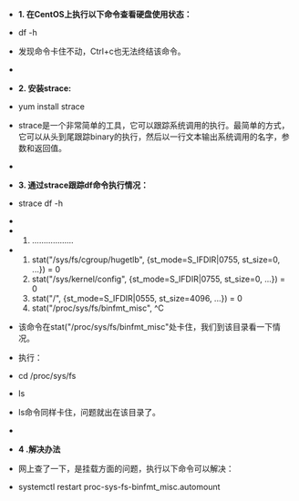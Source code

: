- **1.  在CentOS上执行以下命令查看硬盘使用状态：**

- df -h

- 发现命令卡住不动，Ctrl+c也无法终结该命令。

-  

- **2.  安装strace:**

- yum install  strace

- strace是一个非常简单的工具，它可以跟踪系统调用的执行。最简单的方式，它可以从头到尾跟踪binary的执行，然后以一行文本输出系统调用的名字，参数和返回值。

-  

- **3.  通过strace跟踪df命令执行情况：**

- strace df -h

-  

- 1. ………………

- 1. stat("/sys/fs/cgroup/hugetlb", {st_mode=S_IFDIR|0755, st_size=0, ...}) = 0
  2. stat("/sys/kernel/config", {st_mode=S_IFDIR|0755, st_size=0, ...}) = 0
  3. stat("/", {st_mode=S_IFDIR|0555, st_size=4096, ...}) = 0
  4. stat("/proc/sys/fs/binfmt_misc", ^C

- 该命令在stat("/proc/sys/fs/binfmt_misc"处卡住，我们到该目录看一下情况。

- 执行：

- cd /proc/sys/fs

- ls

- ls命令同样卡住，问题就出在该目录了。

-  

- **4  .解决办法**

- 网上查了一下，是挂载方面的问题，执行以下命令可以解决：

- systemctl restart  proc-sys-fs-binfmt_misc.automount